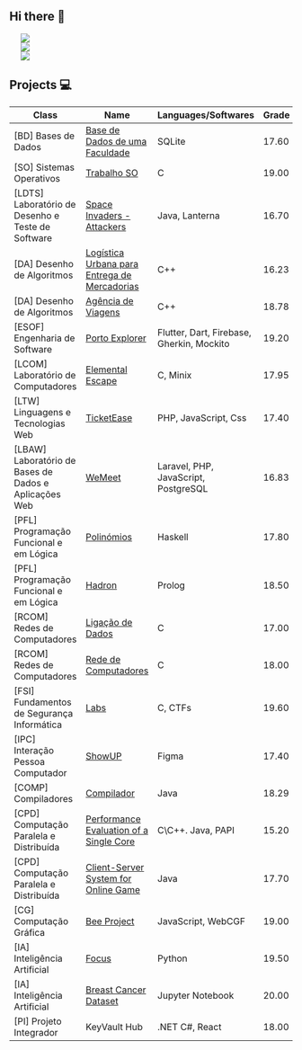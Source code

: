 ## Hi there 👋

<!--
**franciscaguimaraes/franciscaguimaraes** is a ✨ _special_ ✨ repository because its `README.md` (this file) appears on your GitHub profile.

Here are some ideas to get you started:

- 🔭 I’m currently working on ...
- 🌱 I’m currently learning ...
- 👯 I’m looking to collaborate on ...
- 🤔 I’m looking for help with ...
- 💬 Ask me about ...
- 📫 How to reach me: ...
- 😄 Pronouns: ...
- ⚡ Fun fact: ...
-->
<div style="display: flex; align-items: flex-start;">
  <div style="display: flex; flex-direction: column; margin-left: 20px;">
    <img align="center" src="https://img.shields.io/badge/Operating%20System-Windows-blue?style=flat&logo=windows&logoColor=white&color=0398fc">
    <img align="center" src="https://img.shields.io/badge/Tools for coding-Git-informational?style=flat&logo=Git&logoColor=white&color=fc9d03">
    <img align="center" src="https://img.shields.io/badge/Editors-Visual Studio Code-informational?style=flat&logo=visual-studio-code&logoColor=white&color=ae48d4">
  </div>
</div>

## Projects 💻

| Class | Name | Languages/Softwares | Grade |
| --- | --- | --- | --- |
| [BD] Bases de Dados | [Base de Dados de uma Faculdade](https://github.com/franciscaguimaraes/FEUP-BD) | SQLite | 17.60 |
| [SO] Sistemas Operativos | [Trabalho SO](https://github.com/franciscaguimaraes/FEUP-SO) | C | 19.00 |
| [LDTS] Laboratório de Desenho e Teste de Software | [Space Invaders - Attackers](https://github.com/franciscaguimaraes/FEUP-LDTS) | Java, Lanterna | 16.70 |
| [DA] Desenho de Algoritmos | [Logística Urbana para Entrega de Mercadorias](https://github.com/franciscaguimaraes/FEUP-DA/tree/master/T1) | C++ | 16.23 |
| [DA] Desenho de Algoritmos | [Agência de Viagens](https://github.com/franciscaguimaraes/FEUP-DA/tree/master/T2) | C++ | 18.78 |
| [ESOF] Engenharia de Software | [Porto Explorer](https://github.com/franciscaguimaraes/FEUP-ESOF) | Flutter, Dart, Firebase, Gherkin, Mockito | 19.20 |
| [LCOM] Laboratório de Computadores | [Elemental Escape](https://github.com/franciscaguimaraes/FEUP-LCOM) | C, Minix | 17.95 |
| [LTW] Linguagens e Tecnologias Web | [TicketEase](https://github.com/FEUP-LTW-2023/project-ltw14g04) | PHP, JavaScript, Css | 17.40 |
| [LBAW] Laboratório de Bases de Dados e Aplicações Web | [WeMeet](https://github.com/franciscaguimaraes/FEUP-LBAW) | Laravel, PHP, JavaScript, PostgreSQL | 16.83 |
| [PFL] Programação Funcional e em Lógica | [Polinómios](https://github.com/franciscaguimaraes/FEUP-PFL/tree/main/Project1) | Haskell | 17.80 |
| [PFL] Programação Funcional e em Lógica | [Hadron](https://github.com/franciscaguimaraes/FEUP-PFL/tree/main/Project2) | Prolog | 18.50 |
| [RCOM] Redes de Computadores | [Ligação de Dados](https://github.com/franciscaguimaraes/FEUP-RCOM/tree/main/project1) | C | 17.00 |
| [RCOM] Redes de Computadores | [Rede de Computadores](https://github.com/franciscaguimaraes/FEUP-RCOM/tree/main/project2)| C | 18.00 |
| [FSI] Fundamentos de Segurança Informática | [Labs](https://github.com/franciscaguimaraes/FEUP-FSI)| C, CTFs | 19.60 |
| [IPC] Interação Pessoa Computador | [ShowUP](https://github.com/franciscaguimaraes/FEUP-IPC)| Figma | 17.40 |
| [COMP] Compiladores | [Compilador](https://github.com/franciscaguimaraes/FEUP-COMP)| Java | 18.29 |
| [CPD] Computação Paralela e Distribuída | [Performance Evaluation of a Single Core](https://github.com/franciscaguimaraes/FEUP-CPD/tree/main/assign1)| C\C++. Java, PAPI | 15.20 |
| [CPD] Computação Paralela e Distribuída | [Client-Server System for Online Game](https://github.com/franciscaguimaraes/FEUP-CPD/tree/main/assign2)| Java | 17.70 |
| [CG] Computação Gráfica | [Bee Project](https://github.com/franciscaguimaraes/FEUP-CG)| JavaScript, WebCGF | 19.00 |
| [IA] Inteligência Artificial | [Focus](https://github.com/franciscaguimaraes/FEUP-IA/tree/master/assignment1)| Python | 19.50 |
| [IA] Inteligência Artificial | [Breast Cancer Dataset](https://github.com/franciscaguimaraes/FEUP-IA/tree/master/assignment2)| Jupyter Notebook | 20.00 |
| [PI] Projeto Integrador | KeyVault Hub | .NET C#, React | 18.00 |





